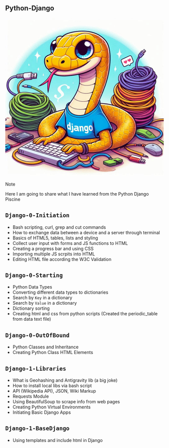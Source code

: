 ## Python-Django
![](django.jpeg)

> [!NOTE]
> Here I am going to share what I have learned from the Python Django Piscine

## `Django-0-Initiation`
-   Bash scripting, curl, grep and cut commands
-   How to exchange data between a device and a server through terminal
-   Basics of HTML5, tables, lists and styling
-   Collect user input with forms and JS functions to HTML
-   Creating a progress bar and using CSS
-   Importing multiple JS scrpits into HTML
-   Editing HTML file according the W3C Validation

## `Django-0-Starting`
-   Python Data Types
-   Converting different data types to dictionaries
-   Search by `Key` in a dictionary
-   Search by `Value` in a dictionary
-   Dictionary sorting
-   Creating html and css from python scripts (Created the periodic_table from data text file)

## `Django-0-OutOfBound`
-   Python Classes and Inheritance
-   Creating Python Class HTML Elements

## `Django-1-Libraries`
-   What is Geohashing and Antigravity lib (a big joke)
-   How to install local libs via bash script
-   API (Wikipedia API), JSON, Wiki Markup
-   Requests Module
-   Using BeautifulSoup to scrape info from web pages
-   Creating Python Virtual Environments
-   Initiating Basic Django Apps 

## `Django-1-BaseDjango`
-   Using templates and include html in Django